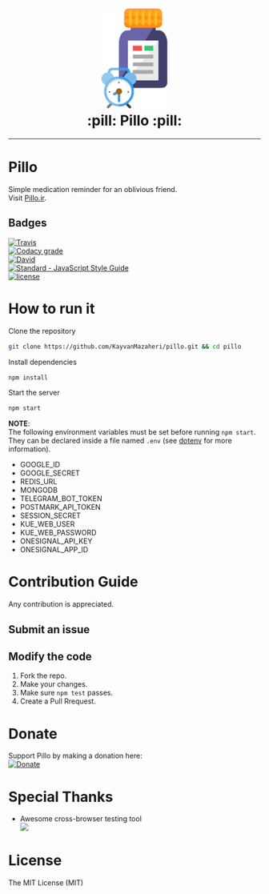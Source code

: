 <h1 align="center">
	<img height="200" src="https://github.com/KayvanMazaheri/pillo/raw/master/public/assets/image/pillo-logo.png" alt="Pillo Logo">
  <br>
  :pill: Pillo :pill:
	<br>
</h1>

---
# Pillo
Simple medication reminder for an oblivious friend.  
Visit [Pillo.ir](http://pillo.ir).

## Badges
[![Travis](https://img.shields.io/travis/KayvanMazaheri/pillo.svg?maxAge=600&style=flat-square)](https://travis-ci.org/KayvanMazaheri/pillo)  
[![Codacy grade](https://img.shields.io/codacy/grade/43a1001df5eb4c1a899029d8832e56f6.svg?maxAge=3600&style=flat-square)]()  
[![David](https://img.shields.io/david/KayvanMazaheri/pillo.svg?style=flat-square)](https://david-dm.org/KayvanMazaheri/pillo)  
[![Standard - JavaScript Style Guide](https://img.shields.io/badge/code_style-standard-brightgreen.svg?style=flat-square)](https://standardjs.com)  
[![license](https://img.shields.io/github/license/KayvanMazaheri/pillo.svg?style=flat-square)](https://github.com/KayvanMazaheri/pillo/blob/master/LICENSE)  

# How to run it
Clone the repository
```bash
git clone https://github.com/KayvanMazaheri/pillo.git && cd pillo
```
Install dependencies
```bash
npm install
```
Start the server
```bash
npm start
```

**NOTE**:  
The following environment variables must be set before running `npm start`.  
They can be declared inside a file named `.env` (see [dotenv](https://github.com/motdotla/dotenv#usage) for more information).  
+ GOOGLE_ID
+ GOOGLE_SECRET
+ REDIS_URL
+ MONGODB
+ TELEGRAM_BOT_TOKEN
+ POSTMARK_API_TOKEN
+ SESSION_SECRET
+ KUE_WEB_USER
+ KUE_WEB_PASSWORD
+ ONESIGNAL_API_KEY
+ ONESIGNAL_APP_ID

# Contribution Guide
Any contribution is appreciated.
## Submit an issue

## Modify the code
1. Fork the repo.
2. Make your changes.
3. Make sure `npm test` passes.
4. Create a Pull Rrequest.

# Donate
Support Pillo by making a donation here:  
[![Donate](https://img.shields.io/badge/$-Donation-green.svg?style=flat-square)](http://pillo.ir/about#donate)

# Special Thanks
+ Awesome cross-browser testing tool  
<a href="https://www.browserstack.com" target="_blank"><img width="200" src="https://www.browserstack.com/images/layout/browserstack-logo-600x315.png" atl="BroswerStack"></a>

# License
The MIT License (MIT)
